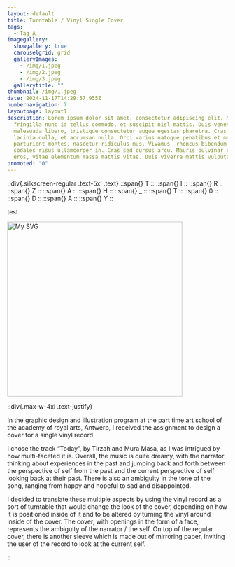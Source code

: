 ```yaml
---
layout: default
title: Turntable / Vinyl Single Cover
tags:
  - Tag A
imagegallery:
  showgallery: true
  carouselgrid: grid
  galleryImages:
    - /img/1.jpeg
    - /img/2.jpeg
    - /img/3.jpeg
  gallerytitle: ""
thumbnail: /img/1.jpeg
date: 2024-11-17T14:29:57.955Z
numbernavigation: 7
layoutpage: layout1
description: Lorem ipsum dolor sit amet, consectetur adipiscing elit. Mauris
  fringilla nunc id tellus commodo, et suscipit nisl mattis. Duis venenatis
  malesuada libero, tristique consectetur augue egestas pharetra. Cras sit amet
  lacinia nulla, et accumsan nulla. Orci varius natoque penatibus et magnis dis
  parturient montes, nascetur ridiculus mus. Vivamus  rhoncus bibendum orci, in
  sodales risus ullamcorper in. Cras sed cursus arcu. Mauris pulvinar euismod
  eros, vitae elementum massa mattis vitae. Duis viverra mattis vulputate.
promoted: "0"
---
```

::div{.silkscreen-regular .text-5xl .text}
  ::span{}
  T
  ::
  ::span{}
  I
  ::
  ::span{}
  R 
  ::
  ::span{}
  Z
  ::
  ::span{}
  A
  ::
  ::span{}
  H
  ::
  ::span{}
  _
  ::
  ::span{}
  T
  ::
  ::span{}
  0
  ::
  ::span{}
  D
  ::
    ::span{}
  A
  ::
  ::span{}
  Y
::

test

<img src="/img/parelhi.svg" alt="My SVG" width="400" />

::div{.max-w-4xl .text-justify}

In the graphic design and illustration program at the part time art school of the academy of royal arts, Antwerp, I received the assignment to design a cover for a single vinyl record. 

I chose the track “Today”, by Tirzah and Mura Masa, as I was intrigued by how multi-faceted it is. Overall, the music is quite dreamy, with the narrator thinking about experiences in the past and jumping back and forth between the perspective of self from the past and the current perspective of self looking back at their past. There is also an ambiguity in the tone of the song, ranging from happy and hopeful to sad and disappointed. 

I decided to translate these multiple aspects by using the vinyl record as a sort of turntable that would change the look of the cover, depending on how it is positioned inside of it and to be altered by turning the vinyl around inside of the cover. The cover, with openings in the form of a face, represents the ambiguity of the narrator / the self. On top of the regular cover, there is another sleeve which is made out of mirroring paper, inviting the user of the record to look at the current self. 

::